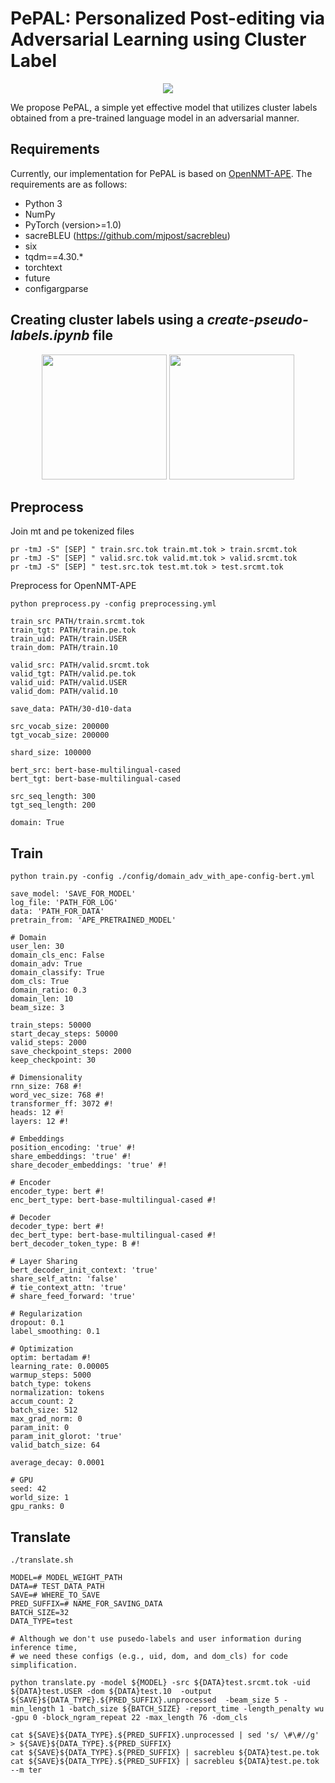 # PePAL: Personalized Post-editing via Adversarial Learning using Cluster Label
<p align="center">
  <img src="https://user-images.githubusercontent.com/75927860/107871432-cdd7c180-6ee4-11eb-9414-dc1d10844827.png">
</p>
We propose PePAL, a simple yet effective model that utilizes cluster labels obtained from a pre-trained language model in an adversarial manner.

## Requirements
Currently, our implementation for PePAL is based on [OpenNMT-APE](https://github.com/deep-spin/OpenNMT-APE). The requirements are as follows:
- Python 3
- NumPy
- PyTorch (version>=1.0)
- sacreBLEU (https://github.com/mjpost/sacrebleu)
- six
- tqdm==4.30.*
- torchtext
- future
- configargparse

## Creating cluster labels using a *create-pseudo-labels.ipynb* file
<p align="center">
  <img src="https://user-images.githubusercontent.com/75927860/102007748-0e914e00-3d6f-11eb-951a-22e7d13da23d.png" width=200 height=200>
  <img src="https://user-images.githubusercontent.com/75927860/102007754-1cdf6a00-3d6f-11eb-8644-ea0865681916.png" width=200 height=200>
</p>

## Preprocess
Join mt and pe tokenized files
```
pr -tmJ -S" [SEP] " train.src.tok train.mt.tok > train.srcmt.tok
pr -tmJ -S" [SEP] " valid.src.tok valid.mt.tok > valid.srcmt.tok
pr -tmJ -S" [SEP] " test.src.tok test.mt.tok > test.srcmt.tok
```
Preprocess for OpenNMT-APE
```
python preprocess.py -config preprocessing.yml
```

```
train_src PATH/train.srcmt.tok
train_tgt: PATH/train.pe.tok
train_uid: PATH/train.USER
train_dom: PATH/train.10

valid_src: PATH/valid.srcmt.tok
valid_tgt: PATH/valid.pe.tok
valid_uid: PATH/valid.USER
valid_dom: PATH/valid.10

save_data: PATH/30-d10-data

src_vocab_size: 200000
tgt_vocab_size: 200000

shard_size: 100000

bert_src: bert-base-multilingual-cased
bert_tgt: bert-base-multilingual-cased

src_seq_length: 300
tgt_seq_length: 200

domain: True
```

## Train
```
python train.py -config ./config/domain_adv_with_ape-config-bert.yml
```

```
save_model: 'SAVE_FOR_MODEL'
log_file: 'PATH_FOR_LOG'
data: 'PATH_FOR_DATA'
pretrain_from: 'APE_PRETRAINED_MODEL'

# Domain
user_len: 30
domain_cls_enc: False
domain_adv: True
domain_classify: True
dom_cls: True
domain_ratio: 0.3
domain_len: 10
beam_size: 3

train_steps: 50000
start_decay_steps: 50000
valid_steps: 2000
save_checkpoint_steps: 2000
keep_checkpoint: 30

# Dimensionality
rnn_size: 768 #!
word_vec_size: 768 #!
transformer_ff: 3072 #!
heads: 12 #!
layers: 12 #!

# Embeddings
position_encoding: 'true' #!
share_embeddings: 'true' #!
share_decoder_embeddings: 'true' #!

# Encoder
encoder_type: bert #!
enc_bert_type: bert-base-multilingual-cased #!

# Decoder
decoder_type: bert #!
dec_bert_type: bert-base-multilingual-cased #!
bert_decoder_token_type: B #!

# Layer Sharing
bert_decoder_init_context: 'true'
share_self_attn: 'false'
# tie_context_attn: 'true'
# share_feed_forward: 'true'

# Regularization
dropout: 0.1
label_smoothing: 0.1

# Optimization
optim: bertadam #!
learning_rate: 0.00005
warmup_steps: 5000
batch_type: tokens
normalization: tokens
accum_count: 2
batch_size: 512
max_grad_norm: 0
param_init: 0
param_init_glorot: 'true'
valid_batch_size: 64

average_decay: 0.0001

# GPU
seed: 42
world_size: 1
gpu_ranks: 0
```
## Translate
```
./translate.sh
```

```
MODEL=# MODEL_WEIGHT_PATH
DATA=# TEST_DATA_PATH
SAVE=# WHERE_TO_SAVE
PRED_SUFFIX=# NAME_FOR_SAVING_DATA
BATCH_SIZE=32
DATA_TYPE=test

# Although we don't use pusedo-labels and user information during inference time, 
# we need these configs (e.g., uid, dom, and dom_cls) for code simplification.

python translate.py -model ${MODEL} -src ${DATA}test.srcmt.tok -uid ${DATA}test.USER -dom ${DATA}test.10  -output ${SAVE}${DATA_TYPE}.${PRED_SUFFIX}.unprocessed  -beam_size 5 -min_length 1 -batch_size ${BATCH_SIZE} -report_time -length_penalty wu -gpu 0 -block_ngram_repeat 22 -max_length 76 -dom_cls

cat ${SAVE}${DATA_TYPE}.${PRED_SUFFIX}.unprocessed | sed 's/ \#\#//g' > ${SAVE}${DATA_TYPE}.${PRED_SUFFIX}
cat ${SAVE}${DATA_TYPE}.${PRED_SUFFIX} | sacrebleu ${DATA}test.pe.tok
cat ${SAVE}${DATA_TYPE}.${PRED_SUFFIX} | sacrebleu ${DATA}test.pe.tok --m ter
```
